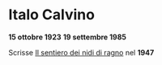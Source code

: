 # Italo Calvino
**15 ottobre 1923**
**19 settembre 1985**

Scrisse [Il sentiero dei nidi di ragno](Il%20sentiero%20dei%20nidi%20di%20ragno.md) nel **1947**
